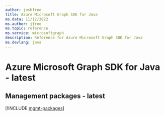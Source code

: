```yaml
---
author: joshfree
title: Azure Microsoft Graph SDK for Java
ms.data: 11/12/2022
ms.author: jfree
ms.topic: reference
ms.service: microsoftgraph
description: Reference for Azure Microsoft Graph SDK for Java
ms.devlang: java
---
```

# Azure Microsoft Graph SDK for Java - latest

## Management packages - latest
[!INCLUDE [mgmt-packages](microsoft-graph-mgmt-index.md)]